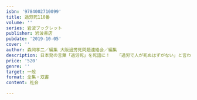 ```yaml
---
isbn: '9784002710099'
title: 過労死110番
volume: ''
series: 岩波ブックレット
publisher: 岩波書店
pubdate: '2019-10-05'
cover: ''
author: 森岡孝二／編集 大阪過労死問題連絡会／編集
description: 日本発の言葉「過労死」を死語に！　 「過労で人が死ぬはずがない」と言われた頃からの遺族たちの闘いの歴史
price: '520'
genre: ''
target: 一般
format: 全集・双書
content: 社会

---
```

